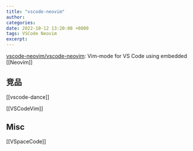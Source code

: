 ```yaml
---
title: "vscode-neovim"
author: 
categories: 
date: 2022-10-12 13:20:08 +0800
tags: VSCode Neovim
excerpt: 
---
```






[vscode-neovim/vscode-neovim](https://github.com/vscode-neovim/vscode-neovim): Vim-mode for VS Code using embedded [[Neovim]]







## 竞品

[[vscode-dance]]

[[VSCodeVim]]


## Misc

[[VSpaceCode]]



